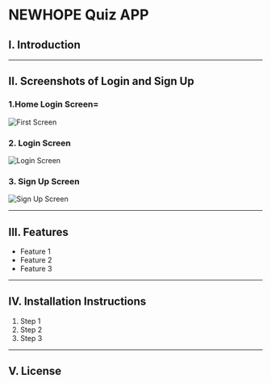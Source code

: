 # NEWHOPE Quiz APP

## I. Introduction


---

## II. Screenshots of Login and Sign Up

### 1.Home Login Screen=
![First Screen](https://drive.google.com/drive/folders/1c1i_-yl8hb0mw20Q9GqyM78xEUf1GklZ)

### 2. Login Screen
![Login Screen](https://drive.google.com/drive/folders/1c1i_-yl8hb0mw20Q9GqyM78xEUf1GklZ)

### 3. Sign Up Screen
![Sign Up Screen](https://drive.google.com/drive/folders/1c1i_-yl8hb0mw20Q9GqyM78xEUf1GklZ)

---

## III. Features
- Feature 1
- Feature 2
- Feature 3

---

## IV. Installation Instructions
1. Step 1
2. Step 2
3. Step 3

---

## V. License
